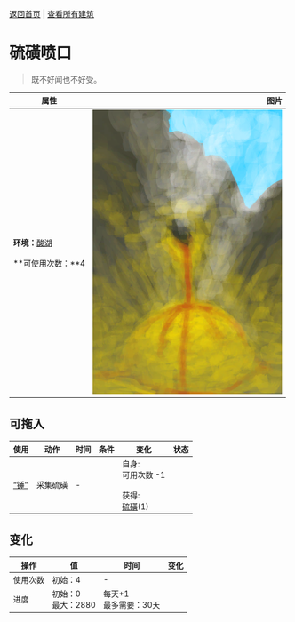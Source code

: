 [返回首页](index.md)   |  [查看所有建筑](building.md)
# 硫磺喷口  
> 既不好闻也不好受。  
  
  属性  |   图片   
 ----  |  ----:   
 **环境：**[酸湖](AcidLake.md)<br><br>**可使用次数：**4  |  ![](Sprite/BrimstoneVent.png)   
  
## 可拖入  
使用  |  动作  |  时间  |  条件  |  变化  |  状态  
----  |  ----  |  ----  |  ----  |  ----  |  ----  
[“锤”](tag_Hammer.md)  |  采集硫磺  |  -  |    |  自身:<br>可用次数  -1<br><br>获得:<br>[硫磺](Brimstone.md)(1)<br>  |    
## 变化  
操作  |  值  |  时间  |  变化  
----  |  ----  |  ----  |  ----  
使用次数  |  初始：4  |  -  |    
进度  |  初始：0<br>最大：2880  |  每天+1<br>最多需要：30天  |    
